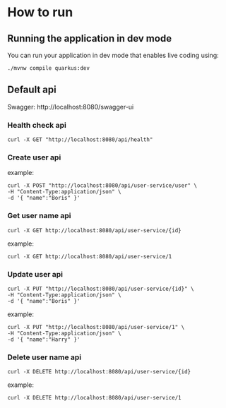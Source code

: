 # How to run

## Running the application in dev mode

You can run your application in dev mode that enables live coding using:
```shell script
./mvnw compile quarkus:dev
```

## Default api
Swagger: http://localhost:8080/swagger-ui


### Health check api
```shell script
curl -X GET "http://localhost:8080/api/health" 
```

### Create user api
example:
```shell script
curl -X POST "http://localhost:8080/api/user-service/user" \
-H "Content-Type:application/json" \
-d '{ "name":"Boris" }'
```

### Get user name api
```shell script
curl -X GET http://localhost:8080/api/user-service/{id}
```
example:
```shell script
curl -X GET http://localhost:8080/api/user-service/1
```

### Update user api
```shell script
curl -X PUT "http://localhost:8080/api/user-service/{id}" \
-H "Content-Type:application/json" \
-d '{ "name":"Boris" }'
```

example:
```shell script
curl -X PUT "http://localhost:8080/api/user-service/1" \
-H "Content-Type:application/json" \
-d '{ "name":"Harry" }'
```

### Delete user name api
```shell script
curl -X DELETE http://localhost:8080/api/user-service/{id}
```
example:
```shell script
curl -X DELETE http://localhost:8080/api/user-service/1
```
